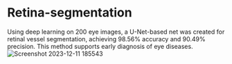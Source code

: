 # Retina-segmentation
Using deep learning on 200 eye images, a U-Net-based net was created for retinal vessel segmentation, achieving 98.56% accuracy and 90.49% precision. This method supports early diagnosis of eye diseases.
![Screenshot 2023-12-11 185543](https://github.com/Mcannito/Retina-segmentation/assets/116760675/975f176a-6ff2-41d2-9550-af7e6df115aa)
